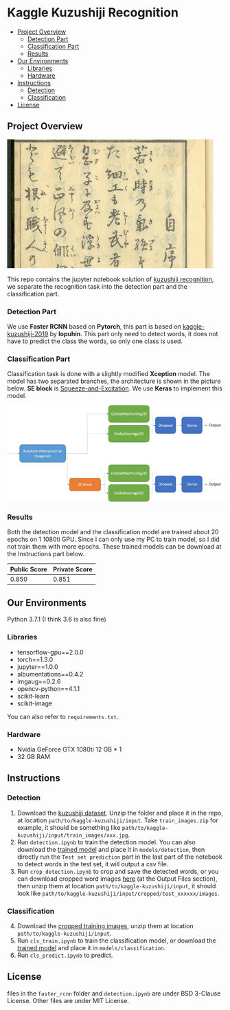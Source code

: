 # Kaggle Kuzushiji Recognition

- [Project Overview](#project-overview)
    - [Detection Part](#detection-part)
    - [Classification Part](#classification-part)
    - [Results](#results)
- [Our Environments](#our-environments)
    - [Libraries](#libraries)
    - [Hardware](#hardware)
- [Instructions](#instructions)
    - [Detection](#detection)
    - [Classification](#classification)
- [License](#license)

## Project Overview

![Kuzushiji](img/kuzushiji.jpg)

This repo contains the jupyter notebook solution of [kuzushiji recognition](https://www.kaggle.com/c/kuzushiji-recognition/overview), we separate the recognition task into the detection part and the classification part.

### Detection Part

We use **Faster RCNN** based on **Pytorch**, this part is based on [kaggle-kuzushiji-2019](https://github.com/lopuhin/kaggle-kuzushiji-2019) by **lopuhin**. This part only need to detect words, it does not have to predict the class the words, so only one class is used.

### Classification Part

Classification task is done with a slightly modified **Xception** model. The model has two separated branches,  the architecture is shown in the picture below. **SE block** is [Squeeze-and-Excitation]((https://arxiv.org/abs/1709.01507)). We use **Keras** to implement this model.

![Classification Model](img/classification_model.jpg)

### Results

Both the detection model and the classification model are trained about 20 epochs on 1 1080ti GPU. Since I can only use my PC to train model, so I did not train them with more epochs. These trained models can be download at the Instructions part below.

| Public Score | Private Score |
|--------------|---------------|
| 0.850        | 0.851         |

## Our Environments

Python 3.7.1 (I think 3.6 is also fine)

### Libraries

- tensorflow-gpu==2.0.0
- torch==1.3.0
- jupyter==1.0.0
- albumentations==0.4.2
- imgaug==0.2.6
- opencv-python==4.1.1
- scikit-learn
- scikit-image

You can also refer to `requirements.txt`.

### Hardware

- Nvidia GeForce GTX 1080ti 12 GB * 1
- 32 GB RAM

## Instructions

### Detection
1. Download the [kuzushiji dataset](https://www.kaggle.com/c/kuzushiji-recognition/data).  Unzip the folder and place it in the repo, at location `path/to/kaggle-kuzushiji/input`. Take ``train_images.zip`` for example, it should be something like `path/to/kaggle-kuzushiji/input/train_images/xxx.jpg`.
2. Run `detection.ipynb` to train the detection model. You can also download the [trained model](https://drive.google.com/open?id=1P0PwO1ZDh-bfY-cH4-0I374ZWNdheSlX) and place it in `models/detection`, then directly run the `Test set prediction` part in the last part of the notebook to detect words in the test set, it will output a csv file.
3. Run `crop_detection.ipynb` to crop and save the detected words, or you can download cropped word images [here](https://www.kaggle.com/henry32144/kuzushiji-cropimage) (at the Output Files section), then unzip them at location `path/to/kaggle-kuzushiji/input`, it should look like `path/to/kaggle-kuzushiji/input/cropped/test_xxxxxx/images`.

### Classification
4. Download the [cropped training images](https://www.kaggle.com/christianwallenwein/kuzushiji-characters), unzip them at location `path/to/kaggle-kuzushiji/input`.
5. Run `cls_train.ipynb` to train the classification model, or download the [trained model](https://drive.google.com/open?id=1kOR2HWQ9sSH-KRqclkeaW3i3rq1geN0J) and place it in `models/classification`.
6. Run `cls_predict.ipynb` to predict.

## License

files in the `faster_rcnn` folder and `detection.ipynb` are under BSD 3-Clause License. Other files are under MIT License.